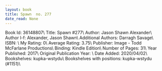```yaml
---
layout: book
title: Spawn  no. 277
date_read: None
---
```


Book Id: 36148807\ 
Title: Spawn #277\ 
Author: Jason Shawn Alexander\ 
Author l-f: Alexander, Jason Shawn\ 
Additional Authors: Darragh Savage\ 
ISBN: \ 
My Rating: 0\ 
Average Rating: 3.75\ 
Publisher: Image - Todd McFarlane Productions\ 
Binding: Kindle Edition\ 
Number of Pages: 31\ 
Year Published: 2017\ 
Original Publication Year: \ 
Date Added: 2020/04/02\ 
Bookshelves: kupka-wstydu\ 
Bookshelves with positions: kupka-wstydu (#1151)\ 

